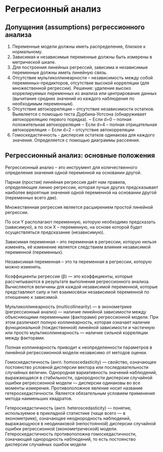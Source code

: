# Регресионный анализ
## Допущения (assumptions) регрессионного анализа
1. Переменные модели должны иметь распределение, близкое к 
нормальному.
2. Зависимая и независимые переменные должны быть измерены в 
метрической шкале.
3. Для построения линейных регрессий, зависима и независимые 
переменные должны иметь линейную связь.
4. Отсутствие мультиколлинеарности – независимость между собой 
переменных-предикторов, отсутствие высокой корреляции (для 
множественной регрессии). Решение: удаление высоко коррелируемых 
переменных из анализа или центрирование данных (вычитание 
средних значений из каждого наблюдения по необходимым 
переменным).
5. Отсутствие автокорреляции – отсутствие независимости остатков. 
Выявляется с помощью теста Дурбина-Уотсона (обнаруживает 
автокорреляцию первого порядка). 
‒ Если d=0 – полная положительная автокорреляция
‒ Если d=4 – полная отрицательная автокорреляция
‒ Если d=2 – отсутствие автокорреляции
6. Гомоскедастичность - дисперсия остатков одинакова для каждого 
значения. Определяется с помощью диаграммы рассеяния.

## Регрессионный анализ: основные положения
Регрессионный анализ – это инструмент для количественного определения 
значения одной переменной на основании другой. 

Парная (простая) линейная регрессия даёт нам правила, определяющие линию 
регрессии, которая лучше других предсказывает наиболее вероятные значения 
одной переменной на основании другой (переменных всего две). 

Множественная регрессия является расширением простой линейной регрессии. 

По оси Y располагают переменную, которую необходимо предсказать (зависимую), 
а по оси Х – переменную, на основе которой будет осуществляться предсказание 
(независимую). 

Зависимая переменная – это переменная в регрессии, которую нельзя изменять, 
её изменение является следствием влияния независимой переменной 
(переменных). 

Независимая переменная – это та переменная в регрессии, которую можно 
изменять. 

Коэффициенты регрессии (β) — это коэффициенты, которые рассчитываются в
результате выполнения регрессионного анализа. Вычисляются величины для 
каждой независимой переменной, которые представляют силу и тип взаимосвязи 
независимой переменной по отношению к зависимой.

Мультиколлинеарность (multicollinearity) — в эконометрике (регрессионный анализ) — наличие линейной зависимости между объясняющими переменными (факторами) регрессионной модели. При этом различают полную коллинеарность, которая означает наличие функциональной (тождественной) линейной зависимости и частичную или просто мультиколлинеарность — наличие сильной корреляции между факторами.

Полная коллинеарность приводит к неопределенности параметров в линейной регрессиионной модели независимо от методов оценки.

Гомоскедастичность (англ. homoscedasticity) — свойство, означающее постоянство условной дисперсии вектора или последовательности случайных величин. Однородная вариативность значений наблюдений, выражающаяся в стабильности, однородности дисперсии случайной ошибки регрессионной модели — дисперсии одинаковы во все моменты измерения. Противоположное явление носит название гетероскедастичности. Является обязательным условием применения метода наименьших квадратов.

Гетероскедастичность (англ. heteroscedasticity) — понятие, используемое в прикладной статистике (чаще всего — в эконометрике), означающее неоднородность наблюдений, выражающуюся в неодинаковой (непостоянной) дисперсии случайной ошибки регрессионной (эконометрической) модели. Гетероскедастичность противоположна гомоскедастичности, означающей однородность наблюдений, то есть постоянство дисперсии случайных ошибок модели
